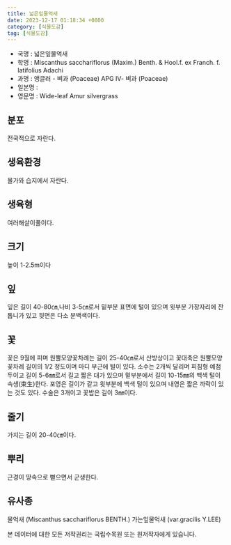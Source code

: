 ```yaml
---
title: 넓은잎물억새
date: 2023-12-17 01:18:34 +0800
category: [식물도감]
tag: [식물도감]
---
```




- 국명 : 넓은잎물억새
- 학명 : Miscanthus sacchariflorus (Maxim.) Benth. & Hool.f. ex Franch. f. latifolius Adachi
- 과명 : 앵글러 - 벼과 (Poaceae) APG Ⅳ- 벼과 (Poaceae)
- 일본명 : 
- 영문명 : Wide-leaf Amur silvergrass


## 분포
전국적으로 자란다.
## 생육환경
물가와 습지에서 자란다.
## 생육형
여러해살이풀이다.
## 크기
높이 1-2.5m이다
## 잎
잎은 길이 40-80㎝,나비 3-5㎝로서 밑부분 표면에 털이 있으며 윗부분 가장자리에 잔톱니가 있고 뒷면은 다소 분백색이다.
## 꽃
꽃은 9월에 피며 원뿔모양꽃차례는 길이 25-40㎝로서 산방상이고 꽃대축은 원뿔모양꽃차례 길이의 1/2 정도이며 마디 부근에 털이 있다.소수는 2개씩 달리며 피침형 예첨두이고 길이 5-6㎜로서 길고 짧은 대가 있으며 밑부분에서 길이 10-15㎜의 백색 털이 속생(束生)한다. 포영은 길이가 같고 윗부분에 백색 털이 있으며 내영은 짧은 까락이 있는 것도 있다.  수술은 3개이고 꽃밥은 길이 3㎜이다.
## 줄기
가지는 길이 20-40㎝이다.
## 뿌리
근경이 땅속으로 뻗으면서 군생한다.
## 유사종
물억새 (Miscanthus sacchariflorus BENTH.)가는잎물억새 (var.gracilis Y.LEE)






본 데이터에 대한 모든 저작권리는 국립수목원 또는 원저작자에게 있습니다.
